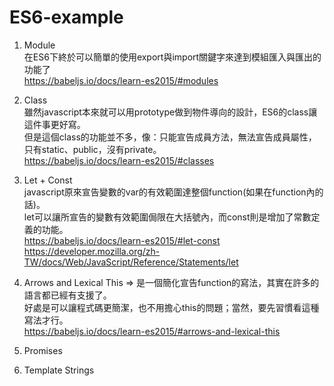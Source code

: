 # ES6-example
1. Module<BR>
   在ES6下終於可以簡單的使用export與import關鍵字來達到模組匯入與匯出的功能了<BR>
   https://babeljs.io/docs/learn-es2015/#modules
   
2. Class<BR>
   雖然javascript本來就可以用prototype做到物件導向的設計，ES6的class讓這件事更好寫。<BR>
   但是這個class的功能並不多，像：只能宣告成員方法，無法宣告成員屬性，只有static、public，沒有private。<BR>
   https://babeljs.io/docs/learn-es2015/#classes
   
3. Let + Const<BR>
   javascript原來宣告變數的var的有效範圍達整個function(如果在function內的話)。<BR>
   let可以讓所宣告的變數有效範圍侷限在大括號內，而const則是增加了常數定義的功能。<BR>
   https://babeljs.io/docs/learn-es2015/#let-const
   https://developer.mozilla.org/zh-TW/docs/Web/JavaScript/Reference/Statements/let

4. Arrows and Lexical This
   => 是一個簡化宣告function的寫法，其實在許多的語言都已經有支援了。<BR>
   好處是可以讓程式碼更簡潔，也不用擔心this的問題；當然，要先習慣看這種寫法才行。<BR>
   https://babeljs.io/docs/learn-es2015/#arrows-and-lexical-this

5. Promises
6. Template Strings
